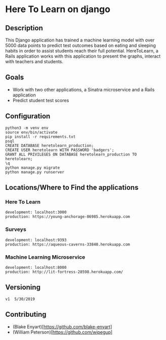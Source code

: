 # Here To Learn on django

## Description
This Django application has trained a machine learning model with over 5000 data points to predict test outcomes based on eating and sleeping habits in order to assist students reach their full potential. HereToLearn, a Rails application works with this application to present the graphs, interact with teachers and students.

## Goals
* Work with two other applications, a Sinatra microservice and a Rails application
* Predict student test scores

## Configuration
```
python3 -m venv env
source env/bin/activate
pip install -r requirements.txt
psql
CREATE DATABASE heretolearn_production;
CREATE USER heretolearn WITH PASSWORD 'badgers';
GRANT ALL PRIVILEGES ON DATABASE heretolearn_production TO heretolearn;
\q
python manage.py migrate
python manage.py runserver
 ```
## Locations/Where to Find the applications
### Here To Learn
 ```
 development: localhost:3000
 production: https://young-anchorage-86985.herokuapp.com
 ```
### Surveys
 ```
 development: localhost:9393
 production: https://aqueous-caverns-33840.herokuapp.com
 ```
### Machine Learning Microservice
 ```
 development: localhost:8000
 production: http://lit-fortress-28598.herokuapp.com/
 ```
## Versioning
```
v1  5/30/2019
```
## Contributing

* (Blake Enyart)[https://github.com/blake-enyart]
* (William Peterson)[https://github.com/wipegup]
